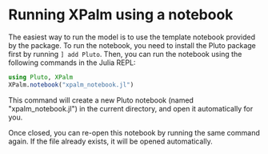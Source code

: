 # Running XPalm using a notebook

The easiest way to run the model is to use the template notebook provided by the package. To run the notebook, you need to install the Pluto package first by running `] add Pluto`. Then, you can run the notebook using the following commands in the Julia REPL:

```julia
using Pluto, XPalm
XPalm.notebook("xpalm_notebook.jl")
```

This command will create a new Pluto notebook (named "xpalm_notebook.jl") in the current directory, and open it automatically for you.

Once closed, you can re-open this notebook by running the same command again. If the file already exists, it will be opened automatically.
